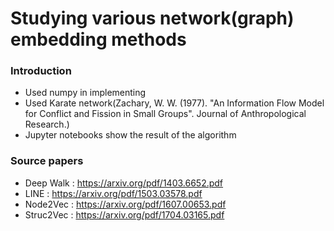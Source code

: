 # Studying various network(graph) embedding methods

### Introduction

- Used numpy in implementing
- Used Karate network(Zachary, W. W. (1977). "An Information Flow Model for Conflict and Fission in Small Groups". Journal of Anthropological Research.)
- Jupyter notebooks show the result of the algorithm

### Source papers
- Deep Walk : https://arxiv.org/pdf/1403.6652.pdf
- LINE : https://arxiv.org/pdf/1503.03578.pdf
- Node2Vec : https://arxiv.org/pdf/1607.00653.pdf
- Struc2Vec : https://arxiv.org/pdf/1704.03165.pdf
